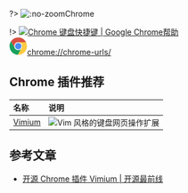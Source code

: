 ?> ![](https://notes.abelsu7.top/_media/chrome.svg ':no-zoom')Chrome

!> [![](https://notes.abelsu7.top/_media/chrome.svg)Chrome 键盘快捷键 | Google Chrome帮助](https://support.google.com/chrome/answer/157179?hl=zh-Hans)<br>[![](logo/chrome.svg)chrome://chrome-urls/](chrome://chrome-urls/)

## Chrome 插件推荐

| 名称 | 说明 |
| :-- | :-- |
| [Vimium](https://github.com/philc/vimium) | ![](https://notes.abelsu7.top/_media/vim.svg)Vim 风格的键盘网页操作扩展 |

## 参考文章

* [开源 Chrome 插件 Vimium | 开源最前线](https://mp.weixin.qq.com/s/Hp9Ap9Fs0YHUEvPP6nxqZQ)